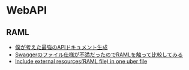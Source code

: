 
# WebAPI

## RAML


* [僕が考えた最強のAPIドキュメント生成](http://gin0606.hatenablog.com/entry/2016/02/16/144910)
* [Swaggerのファイル仕様が不満だったのでRAMLを触って比較してみる](http://mao-instantlife.hatenablog.com/entry/2017/07/01/Swagger%E3%81%AE%E3%83%95%E3%82%A1%E3%82%A4%E3%83%AB%E4%BB%95%E6%A7%98%E3%81%8C%E4%B8%8D%E6%BA%80%E3%81%A0%E3%81%A3%E3%81%9F%E3%81%AE%E3%81%A7RAML%E3%82%92%E8%A7%A6%E3%81%A3%E3%81%A6%E6%AF%94)
* [Include external resources(RAML file) in one uber file](https://forum.raml.org/t/include-external-resources-raml-file-in-one-uber-file/212)
